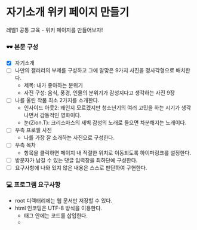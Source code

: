 # 자기소개 위키 페이지 만들기

레벨1 공통 교육 - 위키 페이지를 만들어보자!

### 🕶️ 본문 구성
- [x] 자기소개
- [ ] 나만의 갤러리의 부제를 구성하고 그에 알맞은 9가지 사진을 정사각형으로 배치한다.
  * 제목: 내가 좋아하는 분위기
  * 사진 구성: 음식, 풍경, 인물의 분위기가 감성지다고 생각하는 사진 9장
- [ ] 나를 울린 작품 최소 2가지를 소개한다.
  * 인사이드 아웃2: 왜인지 모르겠지만 청소년기의 여러 고민을 하는 시기가 생각나면서 감동적인 영화이다.
  * 눈(Zion.T): 크리스마스의 새벽 감성의 노래로 들으면 차분해지는 노래이다.
- [ ] 우측 프로필 사진
  * 나를 가장 잘 소개하는 사진으로 구성한다.
- [ ] 우측 목차
  * 항목을 클릭하면 페이지 내 적절한 위치로 이동되도록 하이퍼링크를 설정한다.
- [ ] 방문자가 남길 수 있는 댓글 입력창을 최하단에 구성한다.
- [ ] 요구사항에 나와 있지 않은 내용은 스스로 판단하여 구현한다.

### 💻 프로그램 요구사항
* root 디렉터리에는 웹 문서만 저장할 수 있다.
* html 인코딩은 UTF-8 방식을 이용한다.
  * <head> 태그 안에는 <meta charset="utf-8"> 코드를 삽입한다.
  * <title> 태그 안에는 적절한 제목을 재량껏 고민하여 삽입한다.
  * 웹 문서를 구성할 때는 시멘틱 태그 및 <div>로 적절히 화면을 나눈다.
  * 웹 문서의 본문 영역은 <h#> 태그를 사용하여 섹션을 구분한다.
* 리소스를 불러오는 경로는 **상대 경로**로 지정해야 한다.
* images 디렉터리에는 이미지 파일만 저장할 수 있다.
* css 디렉터리에는 스타일링 파일만 저장할 수 있다.
* 레이아웃은 제공되는 템플릿 파일을 따르되, 본인이 원하는 대로 자유롭게 스타일링할 수 있다.
* 단, 다음날 데일리 미팅 전까지 본 미션을 완성할 수 있는 분량으로 제한한다.

### 🎯 2단계 기능 요구사항
- [ ] 댓글 기능
- [ ] 댓글 입력을 완료하면 댓글이 목록에 추가된다.
- [ ] 댓글 입력을 완료하면 "댓글이 등록되었습니다."라는 메시지를 Alert 창에 띄운다.
- [ ] 기본 요구사항을 모두 충족시켰다면, 그 이외의 기능을 추가하는 것도 허용한다.